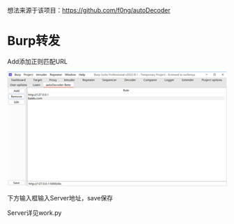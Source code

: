 想法来源于该项目：https://github.com/f0ng/autoDecoder

# Burp转发

Add添加正则匹配URL

![main](https://raw.githubusercontent.com/A5245/autoDecoder/master/pic/main.png)

下方输入框输入Server地址，save保存

Server详见work.py
